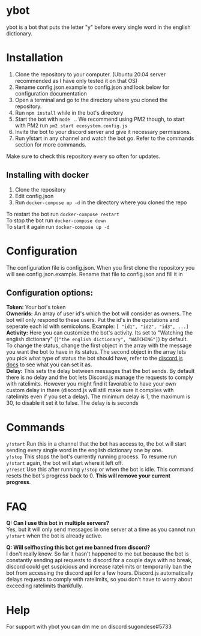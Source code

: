# ybot
ybot is a bot that puts the letter "y" before every single word in the english dictionary.

# Installation
1. Clone the repository to your computer. (Ubuntu 20.04 server recommended as I have only tested it on that OS)
2. Rename config.json.example to config.json and look below for configuration documentation
3. Open a terminal and go to the directory where you cloned the repository.
4. Run `npm install` while in the bot's directory
5. Start the bot with `node .`. We recommend using PM2 though, to start with PM2 run `pm2 start ecosystem.config.js`
6. Invite the bot to your discord server and give it necessary permissions.
7. Run y!start in any channel and watch the bot go. Refer to the commands section for more commands.  

Make sure to check this repository every so often for updates.

## Installing with docker

1. Clone the repository
2. Edit config.json
3. Run `docker-compose up -d` in the directory where you cloned the repo  

To restart the bot run `docker-compose restart`  
To stop the bot run `docker-compose down`  
To start it again run `docker-compose up -d`  


# Configuration
The configuration file is config.json. When you first clone the repository you will see config.json.example. Rename that file to config.json and fill it in

## Configuration options:

**Token:** Your bot's token  
**Ownerids:** An array of user id's which the bot will consider as owners. The bot will only respond to these users. Put the id's in the quotations and seperate each id with semicolons. Example: `[ "id1", "id2", "id3", ...]`  
**Activity:** Here you can customize the bot's activity. Its set to "Watching the english dictionary" (`["the english dictionary", "WATCHING"]`) by default. To change the status, change the first object in the array with the message you want the bot to have in its status. The second object in the array lets you pick what type of status the bot should have, refer to the [discord.js docs](https://discord.js.org/#/docs/discord.js/stable/typedef/ActivityType) to see what you can set it as.  
**Delay:** This sets the delay between messages that the bot sends. By default there is no delay and the bot lets Discord.js manage the requests to comply with ratelimits. However you might find it favorable to have your own custom delay in there (discord.js will still make sure it complies with ratelimits even if you set a delay). The minimum delay is 1, the maximum is 30, to disable it set it to false. The delay is is seconds  

# Commands
`y!start` Run this in a channel that the bot has access to, the bot will start sending every single word in the english dictionary one by one.  
`y!stop` This stops the bot's currently running process. To resume run `y!start` again, the bot will start where it left off.  
`y!reset` Use this after running `y!stop` or when the bot is idle. This command resets the bot's progress back to 0. **This will remove your current progress**.  

# FAQ
**Q: Can I use this bot in multiple servers?**  
Yes, but it will only send messages in one server at a time as you cannot run `y!start` when the bot is already active.

**Q: Will selfhosting this bot get me banned from discord?**  
I don't really know. So far it hasn't happened to me but because the bot is constantly sending api requests to discord for a couple days with no break, discord could get suspicious and increase ratelimits or temporarily ban the bot from accessing the discord api for a few hours. Discord.js automatically delays requests to comply with ratelimits, so you don't have to worry about exceeding ratelimits thankfully.

# Help
For support with ybot you can dm me on discord sugondese#5733
